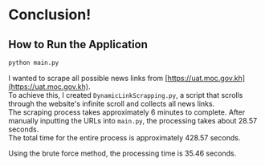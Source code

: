 # Conclusion!


## How to Run the Application

```bash
python main.py
```

I wanted to scrape all possible news links from [https://uat.moc.gov.kh](https://uat.moc.gov.kh).  
To achieve this, I created `DynamicLinkScrapping.py`, a script that scrolls through the website's infinite scroll and collects all news links.  
The scraping process takes approximately 6 minutes to complete. After manually inputting the URLs into `main.py`, the processing takes about 28.57 seconds.  
The total time for the entire process is approximately 428.57 seconds.

Using the brute force method, the processing time is 35.46 seconds.